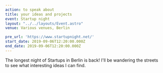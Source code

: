 ```yaml
---
action: to speak about
title: your ideas and projects
event: Startup night
layout: "../../layouts/Event.astro"
venue: Various venues, Berlin

pre_url: 'https://www.startupnight.net/'
start_date: 2019-09-06T12:20:00.000Z
end_date: 2019-09-06T12:20:00.000Z
---
```


The longest night of Startups in Berlin is back! I'll be wandering the streets to see what interesting ideas I can find.

